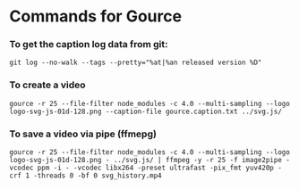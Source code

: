 Commands for Gource
===================

### To get the caption log data from git:

```
git log --no-walk --tags --pretty="%at|%an released version %D"
```

### To create a video

```
gource -r 25 --file-filter node_modules -c 4.0 --multi-sampling --logo logo-svg-js-01d-128.png --caption-file gource.caption.txt ../svg.js/
```

### To save a video via pipe (ffmepg)

```
gource -r 25 --file-filter node_modules -c 4.0 --multi-sampling --logo logo-svg-js-01d-128.png - ../svg.js/ | ffmpeg -y -r 25 -f image2pipe -vcodec ppm -i - -vcodec libx264 -preset ultrafast -pix_fmt yuv420p -crf 1 -threads 0 -bf 0 svg_history.mp4
```
